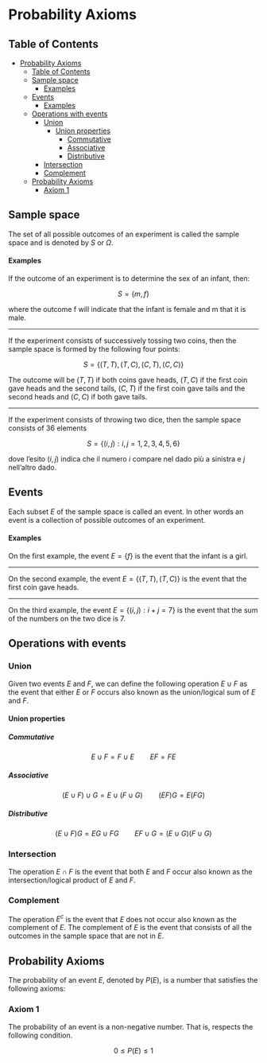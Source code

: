 # Probability Axioms

## Table of Contents

- [Probability Axioms](#probability-axioms)
  - [Table of Contents](#table-of-contents)
  - [Sample space](#sample-space)
      - [Examples](#examples)
  - [Events](#events)
      - [Examples](#examples-1)
  - [Operations with events](#operations-with-events)
    - [Union](#union)
      - [Union properties](#union-properties)
        - [Commutative](#commutative)
        - [Associative](#associative)
        - [Distributive](#distributive)
    - [Intersection](#intersection)
    - [Complement](#complement)
  - [Probability Axioms](#probability-axioms-1)
    - [Axiom 1](#axiom-1)

## Sample space 

The set of all possible outcomes of an experiment is called the sample space and is denoted by $S$ or $\Omega$.

#### Examples

If the outcome of an experiment is to determine the sex of an infant, then:

$$S = \lbrace m, f\rbrace$$

where the outcome f will indicate that the infant is female and m that it is male.

---

If the experiment consists of successively tossing two coins, then the sample space is formed by the following four points:

$$S = \lbrace(T,T),(T,C),(C,T),(C,C)\rbrace$$

The outcome will be $(T,T)$ if both coins gave heads, $(T,C)$ if the first coin gave heads and the second tails, $(C,T)$ if the first coin gave tails and the second heads and $(C,C)$ if both gave tails.

---

If the experiment consists of throwing two dice, then the sample space consists of 36 elements

$$S = \lbrace(i,j):i,j = 1,2,3,4,5,6\rbrace$$

dove l’esito $(i,j)$ indica che il numero $i$ compare nel dado più a sinistra e $j$ nell’altro dado.

## Events

Each subset $E$ of the sample space is called an event. In other words an event is a collection of possible outcomes of an experiment.

#### Examples

On the first example, the event $E = \lbrace f\rbrace$ is the event that the infant is a girl.

---

On the second example, the event $E = \lbrace(T,T),(T,C)\rbrace$ is the event that the first coin gave heads.

---

On the third example, the event $E = \lbrace(i,j):i+j = 7\rbrace$ is the event that the sum of the numbers on the two dice is 7.

## Operations with events

### Union

Given two events $E$ and $F$, we can define the following operation $E \cup F$ as the event that either $E$ or $F$ occurs also known as the union/logical sum of $E$ and $F$.

#### Union properties

##### Commutative

$$E \cup F = F \cup E \qquad EF = FE$$

##### Associative

$$(E \cup F) \cup G = E \cup (F \cup G) \qquad (EF)G = E(FG)$$

##### Distributive

$$(E \cup F)G = EG \cup FG \qquad EF \cup G = (E \cup G)(F \cup G)$$

### Intersection

The operation $E \cap F$ is the event that both $E$ and $F$ occur also known as the intersection/logical product of $E$ and $F$.

### Complement

The operation $E^c$ is the event that $E$ does not occur also known as the complement of $E$. The complement of $E$ is the event that consists of all the outcomes in the sample space that are not in $E$.

## Probability Axioms

The probability of an event $E$, denoted by $P(E)$, is a number that satisfies the following axioms:

### Axiom 1

The probability of an event is a non-negative number. That is, respects the following condition.

$$ 0 \leq P(E) \leq 1$$